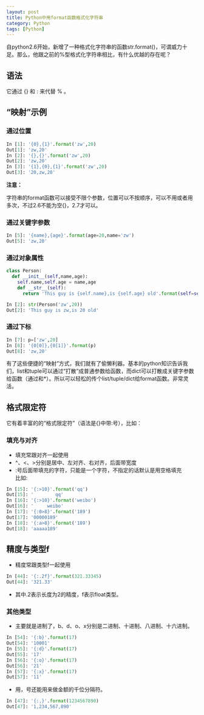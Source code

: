 ```yaml
---
layout: post
title: Python中用format函数格式化字符串
category: Python
tags: [Python]
---
```



自python2.6开始，新增了一种格式化字符串的函数str.format()，可谓威力十足。那么，他跟之前的%型格式化字符串相比，有什么优越的存在呢？

## 语法

它通过 {} 和 : 来代替 % 。

## “映射”示例

### 通过位置

```python
In [1]: '{0},{1}'.format('zw',20) 
Out[1]: 'zw,20'
In [2]: '{},{}'.format('zw',20) 
Out[2]: 'zw,20'
In [3]: '{1},{0},{1}'.format('zw',20) 
Out[3]: '20,zw,20'
```

**注意：**  

字符串的format函数可以接受不限个参数，位置可以不按顺序，可以不用或者用多次，不过2.6不能为空{}，2.7才可以。

### 通过关键字参数

```python
In [5]: '{name},{age}'.format(age=20,name='zw') 
Out[5]: 'zw,20'
```

### 通过对象属性

```python
class Person: 
  def __init__(self,name,age): 
    self.name,self.age = name,age 
    def __str__(self): 
      return 'This guy is {self.name},is {self.age} old'.format(self=self) 
```

```python
In [2]: str(Person('zw',20)) 
Out[2]: 'This guy is zw,is 20 old'
```

### 通过下标

```python
In [7]: p=['zw',20]
In [8]: '{0[0]},{0[1]}'.format(p)
Out[8]: 'zw,20'
```

有了这些便捷的“映射”方式，我们就有了偷懒利器。基本的python知识告诉我们，list和tuple可以通过“打散”成普通参数给函数，而dict可以打散成关键字参数给函数（通过和*）。所以可以轻松的传个list/tuple/dict给format函数。非常灵活。

## 格式限定符

它有着丰富的的“格式限定符”（语法是{}中带:号），比如：

### 填充与对齐

* 填充常跟对齐一起使用  
* ^、<、>分别是居中、左对齐、右对齐，后面带宽度  
* :号后面带填充的字符，只能是一个字符，不指定的话默认是用空格填充  
比如:

```python
In [15]: '{:>10}'.format('qq')
Out[15]: '        qq'
In [16]: '{:>10}'.format('weibo')
Out[16]: '     weibo'
In [17]: '{:0>8}'.format('189')
Out[17]: '00000189'
In [18]: '{:a>8}'.format('189')
Out[18]: 'aaaaa189'
```

## 精度与类型f

* 精度常跟类型f一起使用

```python
In [44]: '{:.2f}'.format(321.33345)
Out[44]: '321.33'
```

* 其中.2表示长度为2的精度，f表示float类型。

### 其他类型

* 主要就是进制了，b、d、o、x分别是二进制、十进制、八进制、十六进制。

```python
In [54]: '{:b}'.format(17)
Out[54]: '10001'
In [55]: '{:d}'.format(17)
Out[55]: '17'
In [56]: '{:o}'.format(17)
Out[56]: '21'
In [57]: '{:x}'.format(17)
Out[57]: '11'
```
* 用，号还能用来做金额的千位分隔符。

```python
In [47]: '{:,}'.format(1234567890)
Out[47]: '1,234,567,890'
```  
  
  

